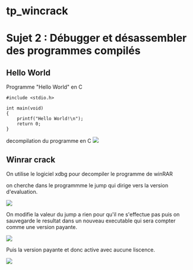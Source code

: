 # tp_wincrack

# Sujet 2 : Débugger et désassembler des programmes compilés

## Hello World

Programme "Hello World" en C
```
#include <stdio.h>

int main(void)
{
    printf("Hello World!\n");
    return 0;
}
```

decompilation du programme en C
![](https://i.imgur.com/JalXNqs.png)


## Winrar crack

On utilise le logiciel xdbg pour decompiler le programme de winRAR

on cherche dans le programmme le jump qui dirige vers la version d'evaluation.

![](https://i.imgur.com/Co9CEgl.png)


On modifie la valeur du jump a rien pour qu'il ne s'effectue pas puis on sauvegarde le resultat dans un nouveau executable qui sera compter comme une version payante.

![](https://i.imgur.com/UbnX3im.png)


Puis la version payante et donc active avec aucune liscence.

![](https://i.imgur.com/iBCnC9v.png)
